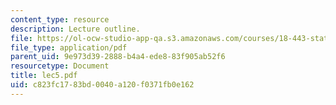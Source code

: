 ```yaml
---
content_type: resource
description: Lecture outline.
file: https://ol-ocw-studio-app-qa.s3.amazonaws.com/courses/18-443-statistics-for-applications-fall-2003/c823fc1783bd0040a120f0371fb0e162_lec5.pdf
file_type: application/pdf
parent_uid: 9e973d39-2888-b4a4-ede8-83f905ab52f6
resourcetype: Document
title: lec5.pdf
uid: c823fc17-83bd-0040-a120-f0371fb0e162
---
```


